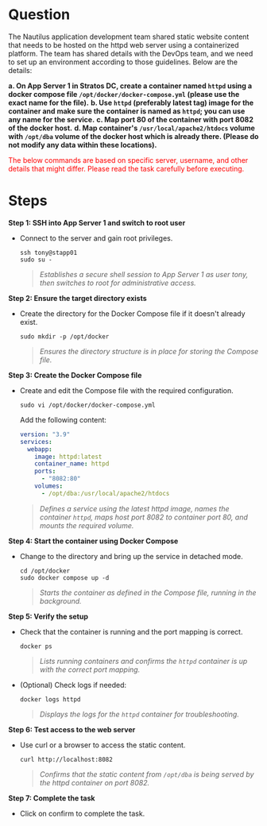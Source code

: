 # Question
The Nautilus application development team shared static website content that needs to be hosted on the httpd web server using a containerized platform. The team has shared details with the DevOps team, and we need to set up an environment according to those guidelines. Below are the details:

**a. On App Server 1 in Stratos DC, create a container named `httpd` using a docker compose file `/opt/docker/docker-compose.yml` (please use the exact name for the file).**
**b. Use `httpd` (preferably latest tag) image for the container and make sure the container is named as `httpd`; you can use any name for the service.**
**c. Map port 80 of the container with port 8082 of the docker host.**
**d. Map container's `/usr/local/apache2/htdocs` volume with `/opt/dba` volume of the docker host which is already there. (Please do not modify any data within these locations).**

<span style="color: red;">The below commands are based on specific server, username, and other details that might differ. Please read the task carefully before executing.</span>

# Steps

**Step 1: SSH into App Server 1 and switch to root user**
- Connect to the server and gain root privileges.
  ```
  ssh tony@stapp01
  sudo su -
  ```
  > *Establishes a secure shell session to App Server 1 as user tony, then switches to root for administrative access.*

**Step 2: Ensure the target directory exists**
- Create the directory for the Docker Compose file if it doesn't already exist.
  ```
  sudo mkdir -p /opt/docker
  ```
  > *Ensures the directory structure is in place for storing the Compose file.*

**Step 3: Create the Docker Compose file**
- Create and edit the Compose file with the required configuration.
  ```
  sudo vi /opt/docker/docker-compose.yml
  ```
  Add the following content:
  ```yaml
  version: "3.9"
  services:
    webapp:
      image: httpd:latest
      container_name: httpd
      ports:
        - "8082:80"
      volumes:
        - /opt/dba:/usr/local/apache2/htdocs
  ```
  > *Defines a service using the latest httpd image, names the container `httpd`, maps host port 8082 to container port 80, and mounts the required volume.*

**Step 4: Start the container using Docker Compose**
- Change to the directory and bring up the service in detached mode.
  ```
  cd /opt/docker
  sudo docker compose up -d
  ```
  > *Starts the container as defined in the Compose file, running in the background.*

**Step 5: Verify the setup**
- Check that the container is running and the port mapping is correct.
  ```
  docker ps
  ```
  > *Lists running containers and confirms the `httpd` container is up with the correct port mapping.*

- (Optional) Check logs if needed:
  ```
  docker logs httpd
  ```
  > *Displays the logs for the `httpd` container for troubleshooting.*

**Step 6: Test access to the web server**
- Use curl or a browser to access the static content.
  ```
  curl http://localhost:8082
  ```
  > *Confirms that the static content from `/opt/dba` is being served by the httpd container on port 8082.*

**Step 7: Complete the task**
- Click on confirm to complete the task.